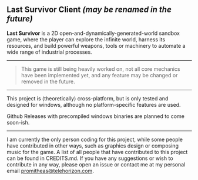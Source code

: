 ## Last Survivor Client *(may be renamed in the future)*


**Last Survivor** is a 2D open-and-dynamically-generated-world sandbox game, where the player can explore the infinite world, harness its resources, and build powerful weapons, tools or machinery to automate a wide range of industrial processes.

---

> This game is still being heavily worked on, not all core mechanics have been implemented yet, and any feature may be changed or removed in the future.

---

This project is (theoretically) cross-platform, but is only tested and designed for windows, although no platform-specific features are used.

Github Releases with precompiled windows binaries are planned to come soon-ish.

---

I am currently the only person coding for this project, while some people have contributed in other ways, such as graphics design or composing music for the game. A list of all people that have contributed to this project can be found in CREDITS.md. If you have any suggestions or wish to contribute in any way, please open an issue or contact me at my personal email promitheas@telehorizon.com.
